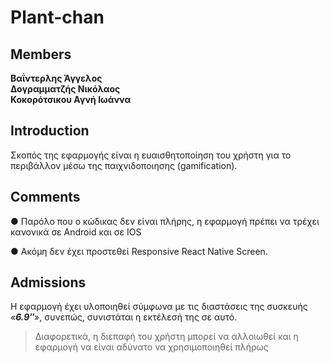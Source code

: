 # **Plant-chan**

## Members
**Βαΐντερλης Άγγελoς** <br >
**Δογραμματζής Νικόλαος** <br >
**Κοκορότσικου Αγνή Ιωάννα** <br >

## Introduction
Σκοπός της εφαρμογής είναι η ευαισθητοποίηση του χρήστη για το περιβάλλον μέσω της παιχνιδοποιησης (gamification). 

## **Comments**
● Παρόλο που ο κώδικας δεν είναι πλήρης, η εφαρμογή πρέπει να τρέχει κανονικά σε Android και σε IOS

● Ακόμη δεν έχει προστεθεί Responsive React Native Screen.

## **Admissions**
Η εφαρμογή έχει υλοποιηθεί σύμφωνα με τις διαστάσεις της συσκευής *«**6.9″***», συνεπώς, συνιστάται η εκτέλεσή της σε αυτό.
> Διαφορετικά, η διεπαφή του χρήστη μπορεί να αλλοιωθεί και η εφαρμογή να είναι αδύνατο να χρησιμοποιηθεί πλήρως
